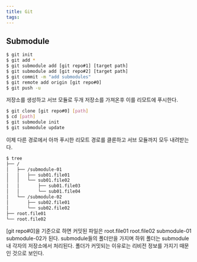 ```yaml
---
title: Git
tags:
---
```


Submodule
---

``` bash
$ git init
$ git add *
$ git submodule add [git repo#1] [target path]
$ git submodule add [git repo#2] [target path]
$ git commit -m "add submodules"
$ git remote add origin [git repo#0]
$ git push -u
```

저장소를 생성하고 서브 모듈로 두개 저장소를 가져온후 이를 리모트에 푸시한다.

``` bash
$ git clone [git repo#0] [path]
$ cd [path]
$ git submodule init
$ git submodule update
```

이제 다른 경로에서 아까 푸시한 리모트 경로를 클론하고 서브 모듈까지 모두 내려받는다.

``` bash
$ tree
├── /
│   ├── /submodule-01
│   │   ├── sub01.file01
│   │   └── sub01.file02
│   │       ├── sub01.file03
│   │       └── sub01.file04
│   └── /submodule-02
│  		├── sub02.file01
│   	└── sub02.file02
├── root.file01
└── root.file02
```

[git repo#0]을 기준으로 하면 커밋된 파일은 root.file01 root.file02 submodule-01 submodule-02가 된다. submodule들의 폴더만을 가지며 하위 폴더는 submodule 내 각자의 저장소에서 처리된다. 폴더가 커밋되는 이유로는 리비전 정보를 가지기 때문인 것으로 보인다.
